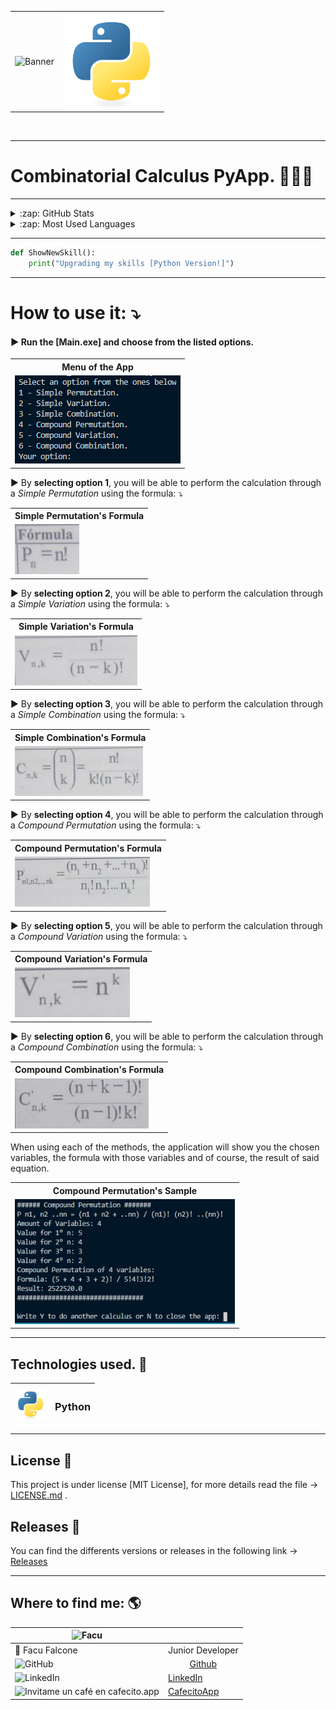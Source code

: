 <table>
    <tr>
        <td>
            <img alt="Banner" src="https://github.com/caidevOficial/Curriculum/raw/main/media/pm/pageImgs/banner.gif" height="145px" />
        </td>
        <td>
            <img align="center" alt="Python" src="https://github.com/devicons/devicon/raw/master/icons/python/python-original.svg?raw=true?raw=true" height="155px" />
        </td>
    </tr>
</table></br>

---

# Combinatorial Calculus PyApp. 🧮👨‍💻
---

<details>
  <summary>:zap: GitHub Stats</summary>
    <img align="center" src="https://github-readme-stats-caidevposeidon.vercel.app/api?username=caidevOficial&show_icons=true&theme=chartreuse-dark&count_private=true&show_owner=true&include_all_commits=true" /><br><br>
</details>

<details>
    <summary>:zap: Most Used Languages</summary>
    <img align="center" src="https://github-readme-stats-caidevposeidon.vercel.app/api/top-langs/?username=caidevOficial&layout=compact&theme=chartreuse-dark&langs_count=10&exclude_repo=Front_CuadraticApp,Front_TaiWeb&hide=html"/><br>
</details>

---

```python
def ShowNewSkill():
    print("Upgrading my skills [Python Version!]")
```
---

# How to use it: ⤵️

#### ▶️ **Run the [Main.exe]** and choose from the listed options.
<table>
    <th>Menu of the App</th>
    <tr>
        <td>
            <img alt= "Menu" src="Media/img/menu_app.png">
        </td>
    </tr>
</table>

▶️ By **selecting option 1**, you will be able to perform the calculation through a _Simple Permutation_ using the formula: ⤵️
<table>
    <th>Simple Permutation's Formula</th>
    <tr>
        <td>
            <img alt= "Menu" src="Media/img/SPF.png" height="80px">
        </td>
    </tr>
</table>

▶️ By **selecting option 2**, you will be able to perform the calculation through a _Simple Variation_ using the formula: ⤵️
<table>
    <th>Simple Variation's Formula</th>
    <tr>
        <td>
            <img alt= "Menu" src="Media/img/SVF.png" height="80px">
        </td>
    </tr>
</table>

▶️ By **selecting option 3**, you will be able to perform the calculation through a _Simple Combination_ using the formula: ⤵️
<table>
    <th>Simple Combination's Formula</th>
    <tr>
        <td>
            <img alt= "Menu" src="Media/img/SCF.png" height="80px">
        </td>
    </tr>
</table>

▶️ By **selecting option 4**, you will be able to perform the calculation through a _Compound Permutation_ using the formula: ⤵️
<table>
    <th>Compound Permutation's Formula</th>
    <tr>
        <td>
            <img alt= "Menu" src="Media/img/CPF.png" height="80px">
        </td>
    </tr>
</table>

▶️ By **selecting option 5**, you will be able to perform the calculation through a _Compound Variation_ using the formula: ⤵️
<table>
    <th>Compound Variation's Formula</th>
    <tr>
        <td>
            <img alt= "Menu" src="Media/img/CVF.png" height="80px">
        </td>
    </tr>
</table>

▶️ By **selecting option 6**, you will be able to perform the calculation through a _Compound Combination_ using the formula: ⤵️
<table>
    <th>Compound Combination's Formula</th>
    <tr>
        <td>
            <img alt= "Menu" src="Media/img/CCF.png" height="80px">
        </td>
    </tr>
</table>

When using each of the methods, the application will show you the chosen variables, the formula with those variables and of course, the result of said equation.

<table>
    <th>Compound Permutation's Sample</th>
    <tr>
        <td>
            <img alt= "Menu" src="Media/img/CP_sample.jpeg" height="200px">
        </td>
    </tr>
</table>

---
## Technologies used. 📌
|<a href="https://www.python.org/"><img align="center" alt="Python" src="https://github.com/devicons/devicon/raw/master/icons/python/python-original.svg?raw=true" width="50px" height="50px" />|<h3>Python</h3>|
|--------|----------|

---

## License 📄
This project is under license \[MIT License\], for more details read the file -> [LICENSE.md](LICENSE) .

## Releases 📌
You can find the differents versions or releases in the following link -> [Releases](https://github.com/caidevOficial/Python_CombinatorialCalculus/releases)

---

## Where to find me: 🌎
|<img class="circular" alt="Facu" src="https://avatars1.githubusercontent.com/u/12877139?s=400&u=d369ee24466653d9bbeeb9654930e3ff1c67b76a&v=4" width="80px" height="80px" />||
|------------|------------|
|🤴 Facu Falcone|Junior Developer|
|<img alt="GitHub" src="https://img.shields.io/badge/GitHub-%2312100E.svg?&style=for-the-badge&logo=Github&logoColor=white" width="95px" height="30px" />|<center><a href="https://github.com/caidevOficial/">Github</a></center>|
|<img alt="LinkedIn" src="https://img.shields.io/badge/linkedin-%230077B5.svg?&style=for-the-badge&logo=linkedin&logoColor=white" width="95px" height="30px" />|<a href="https://www.linkedin.com/in/facundo-falcone/">LinkedIn</a>|
|<img alt='Invitame un café en cafecito.app' srcset='https://cdn.cafecito.app/imgs/buttons/button_5.png 1x, https://cdn.cafecito.app/imgs/buttons/button_5_2x.png 2x, https://cdn.cafecito.app/imgs/buttons/button_5_3.75x.png 3.75x' src='https://cdn.cafecito.app/imgs/buttons/button_5.png' width="95px" height="30px" />|<a href="https://cafecito.app/caidevoficial/">CafecitoApp</a>|